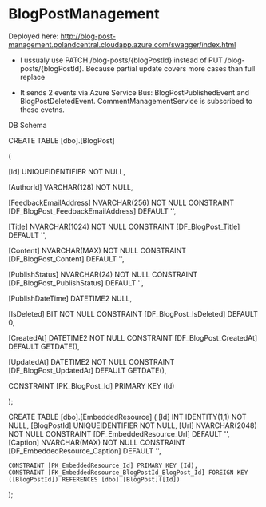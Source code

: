 # BlogPostManagement

Deployed here: http://blog-post-management.polandcentral.cloudapp.azure.com/swagger/index.html

- I ussualy use PATCH /blog-posts/{blogPostId} instead of PUT /blog-posts/{blogPostId}. Because partial update covers more cases than full replace

- It sends 2 events via Azure Service Bus: BlogPostPublishedEvent and BlogPostDeletedEvent. CommentManagementService is subscribed to these evetns.

DB Schema

CREATE TABLE [dbo].[BlogPost]

(

  [Id]				UNIQUEIDENTIFIER NOT NULL,
  
  [AuthorId]			VARCHAR(128) NOT NULL,
  
  [FeedbackEmailAddress]	NVARCHAR(256) NOT NULL CONSTRAINT [DF_BlogPost_FeedbackEmailAddress] DEFAULT '',
  
  [Title]			NVARCHAR(1024) NOT NULL		CONSTRAINT [DF_BlogPost_Title] DEFAULT '',
  
  [Content]			NVARCHAR(MAX) NOT NULL		CONSTRAINT [DF_BlogPost_Content] DEFAULT '',
  
  [PublishStatus]		NVARCHAR(24) NOT NULL		CONSTRAINT [DF_BlogPost_PublishStatus] DEFAULT '',
  
  [PublishDateTime]		DATETIME2 NULL,
  
  [IsDeleted]			BIT NOT NULL				CONSTRAINT [DF_BlogPost_IsDeleted] DEFAULT 0,
  
  [CreatedAt]			DATETIME2 NOT NULL			CONSTRAINT [DF_BlogPost_CreatedAt] DEFAULT GETDATE(),
  
  [UpdatedAt]			DATETIME2 NOT NULL			CONSTRAINT [DF_BlogPost_UpdatedAt] DEFAULT GETDATE(),

  CONSTRAINT [PK_BlogPost_Id] PRIMARY KEY (Id)
  
);

CREATE TABLE [dbo].[EmbeddedResource]
(
	[Id]				    INT IDENTITY(1,1) NOT NULL,
	[BlogPostId]		UNIQUEIDENTIFIER NOT NULL,
	[Url]				    NVARCHAR(2048) NOT NULL		CONSTRAINT [DF_EmbeddedResource_Url] DEFAULT '',
	[Caption]			  NVARCHAR(MAX) NOT NULL		CONSTRAINT [DF_EmbeddedResource_Caption] DEFAULT '',

	CONSTRAINT [PK_EmbeddedResource_Id] PRIMARY KEY (Id),
	CONSTRAINT [FK_EmbeddedResource_BlogPostId_BlogPost_Id] FOREIGN KEY ([BlogPostId]) REFERENCES [dbo].[BlogPost]([Id])
);
